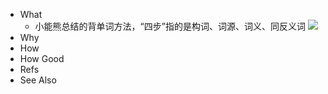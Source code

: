 - What
	- 小能熊总结的背单词方法，“四步”指的是构词、词源、词义、同反义词
	  ![](http://wechatapppro-1252524126.cdn.xiaoeknow.com/appDlhUKBqJ1468/image/default/ccGEKIN17107526213f.png?imageView2/2/q/80%7CimageMogr2/ignore-error/1)
- Why
- How
- How Good
- Refs
- See Also
